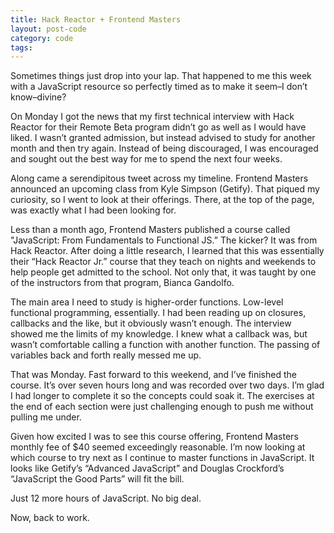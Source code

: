 ```yaml
---
title: Hack Reactor + Frontend Masters
layout: post-code
category: code
tags: 
---
```

Sometimes things just drop into your lap. That happened to me this week  with a JavaScript resource so perfectly timed as to make it seem–I don’t know–divine?

On Monday I got the news that my first technical interview with Hack Reactor for their Remote Beta program didn’t go as well as I would have liked. I wasn’t granted admission, but instead advised to study for another month and then try again. Instead of being discouraged, I was encouraged and sought out the best way for me to spend the next four weeks.

Along came a serendipitous tweet across my timeline. Frontend Masters announced an upcoming class from Kyle Simpson (Getify). That piqued my curiosity, so I went to look at their offerings. There, at the top of the page, was exactly what I had been looking for. 

Less than a month ago, Frontend Masters published a course called "JavaScript: From Fundamentals to Functional JS.” The kicker? It was from Hack Reactor. After doing a little research, I learned that this was essentially their “Hack Reactor Jr.” course that they teach on nights and weekends to help people get admitted to the school. Not only that, it was taught by one of the instructors from that program, Bianca Gandolfo. 

The main area I need to study is higher-order functions. Low-level functional programming, essentially. I had been reading up on closures, callbacks and the like, but it obviously wasn’t enough. The interview showed me the limits of my knowledge. I knew what a callback was, but wasn’t comfortable calling a function with another function. The passing of variables back and forth really messed me up.

That was Monday. Fast forward to this weekend, and I’ve finished the course. It’s over seven hours long and was recorded over two days. I’m glad I had longer to complete it so the concepts could soak it. The exercises at the end of each section were just challenging enough to push me without pulling me under.

Given how excited I was to see this course offering, Frontend Masters monthly fee of $40  seemed exceedingly reasonable. I’m now looking at which course to try next as I continue to master functions in JavaScript. It looks like Getify’s “Advanced JavaScript” and Douglas Crockford’s “JavaScript the Good Parts” will fit the bill. 

Just 12 more hours of JavaScript. No big deal. 

Now, back to work. 